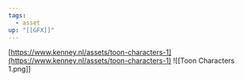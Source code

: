 ```yaml
---
tags:
  - asset
up: "[[GFX]]"
---
```

[https://www.kenney.nl/assets/toon-characters-1](https://www.kenney.nl/assets/toon-characters-1)
![[Toon Characters 1.png]]
